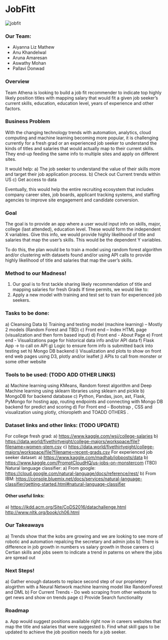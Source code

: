 # JobFitt
![jobfit](Images/mission_to_mars.jpg)


### Our Team:

* Aiyanna Liz Mathew	
*	Anu Khandelwal 
* Aruna Amaresan			
* Aswathy Mohan
* Pallavi Donwad

### Overview
Team Athena is looking to build a job fit recommender to indicate top highly likely position titles with mapping salary that would fit a given job seeker’s current skills, education, education level, years of experience and other factors. 

### Business Problem
With the changing technology trends with automation, analytics, cloud computing and machine learning becoming more popular, it is challenging currently for a fresh grad or an experienced job seeker to understand the kinds of titles and salaries that would actually map to their current skills. They end-up feeding the same info to multiple sites and apply on different sites. 

It would help:
a) The job seeker to understand the value of their skills more and target their job application process. 
b) Check out Current trends within US 
c) Get access to data

Eventually, this would help the entire recruiting ecosystem that includes company career sites, job boards, applicant tracking systems, and staffing agencies to improve site engagement and candidate conversion.

### Goal 
The goal is to provide an app where a user would input info on skills, major, college (last attended), education level. These would form the independent X variables. Give this info, we would provide highly likelihood of title and salaries that map the user’s skills. This would be the dependent Y variables.

To do this, the plan would be to train a model using random forest algorithm and/or clustering with datasets found and/or using API calls to provide highly likelihood of title and salaries that map the user’s skills. 

### Method to our Madness!
1.	Our goal is to first tackle sharing likely recommendation of title and mapping salaries for fresh Grads
If time permits, we would like to:
2.	Apply a new model with training and test set to train for experienced job seekers.

### Tasks to be done: 
a)	Cleansing Data 
b)	Training and testing model (machine learning) – Mostly 2 models (Random Forest and TBD)
c)	Front end – Index HTML page   (visualization and then form based input)
d)	Front end - About Page
e)	Front end - Visualizations page for historical data info and/or API data 
f)	Flask App -> to call on API
g)	Logic to ensure form info is submitted back into testing set
h)	Mongo DB backend
i)	Visualization and plots to show on front end web pages using D3, plotly and/or leaflet 
j)	APIs to call from monster or some other website

### Tools to be used: (TODO ADD OTHER LINKS)
a)	Machine learning using KMeans, Random forest algorithm and Deep Machine learning using sklearn libraries using sklearn and pickle
b)	MongoDB for backend database
c)	Python, Pandas, json, ast, Flask, PyMongo for hosting app, routing endpoints and connecting with Mongo DB backend for predict and scoring
d)	For Front end – Bootstrap , CSS and visualization using plotly, chloropleth and TOADD OTHERS . 

### Dataset links and other links:  (TODO UPDATE)
For college fresh grad: 
a)	https://www.kaggle.com/wsj/college-salaries 
b)	https://data.world/fivethirtyeight/college-majors/workspace/file?filename=women-stem.csv
c)	https://data.world/fivethirtyeight/college-majors/workspace/file?filename=recent-grads.csv
For experienced job seeker dataset: 
a)	https://www.kaggle.com/madhab/jobposts/data
b)	https://www.kaggle.com/PromptCloudHQ/us-jobs-on-monstercom (TBD)
Natural language classifier:
a)	From google: https://cloud.google.com/natural-language/docs/reference/rest/ 
b)	From IBM: https://console.bluemix.net/docs/services/natural-language-classifier/getting-started.html#natural-language-classifier 
#### Other useful links:
a)	https://ikdd.acm.org/Site/CoDS2016/datachallenge.html 
http://www.nltk.org/book/ch06.html

### Our Takeaways
a) Trends show that the kobs are growing and we are looking to see more of robotic and automation repalcing the secretary and admin jobs
b) There is difference in job growth in numbers vs salary growth in those careers 
c) Certian skills and jobs seem to indicate a trend in paterns on where the jobs are spread out 

### Next Steps!
a) Gather enough datasets to replace second step of our proprietery alogirthm with a Neural Network machine learning model like RandomForest and DML 
b) For Current Trends - Do web scraping from other websote to get news and show on trends page 
c) Provide Search functionality 

### Roadmap
a.	App would suggest positions available right now in careers websites that map the title and salaries that were suggested 
b.	Find what skill gaps to be updated to achieve the job position needs for a job seeker. 


